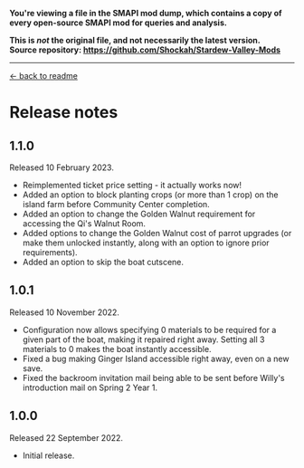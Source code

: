 **You're viewing a file in the SMAPI mod dump, which contains a copy of every open-source SMAPI mod
for queries and analysis.**

**This is _not_ the original file, and not necessarily the latest version.**  
**Source repository: https://github.com/Shockah/Stardew-Valley-Mods**

----

[← back to readme](README.md)

# Release notes

## 1.1.0
Released 10 February 2023.

* Reimplemented ticket price setting - it actually works now!
* Added an option to block planting crops (or more than 1 crop) on the island farm before Community Center completion.
* Added an option to change the Golden Walnut requirement for accessing the Qi's Walnut Room.
* Added options to change the Golden Walnut cost of parrot upgrades (or make them unlocked instantly, along with an option to ignore prior requirements).
* Added an option to skip the boat cutscene.

## 1.0.1
Released 10 November 2022.

* Configuration now allows specifying 0 materials to be required for a given part of the boat, making it repaired right away. Setting all 3 materials to 0 makes the boat instantly accessible.
* Fixed a bug making Ginger Island accessible right away, even on a new save.
* Fixed the backroom invitation mail being able to be sent before Willy's introduction mail on Spring 2 Year 1.

## 1.0.0
Released 22 September 2022.

* Initial release.